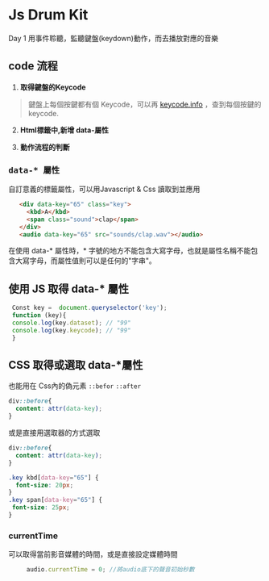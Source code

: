 # Js Drum Kit
Day 1  用事件聆聽，監聽鍵盤(keydown)動作，而去播放對應的音樂 

## code 流程

1. **取得鍵盤的Keycode**

>鍵盤上每個按鍵都有個 Keycode，可以再 [keycode.info](http://keycode.info/") ，查到每個按鍵的 keycode.

2. **Html標籤中,新增 data-屬性**


3. **動作流程的判斷**

 

 ### <kbd>data-* 屬性</kbd> 

自訂意義的標籤屬性，可以用Javascript & Css 讀取到並應用

 ```html
    <div data-key="65" class="key">
      <kbd>A</kbd>
      <span class="sound">clap</span>
    </div>
    <audio data-key="65" src="sounds/clap.wav"></audio>
```
在使用 data-* 屬性時，* 字號的地方不能包含大寫字母，也就是屬性名稱不能包含大寫字母，而屬性值則可以是任何的"字串"。

## 使用 JS 取得 data-* 屬性
 ```javascript
  Const key =  document.queryselector('key');
  function (key){
  console.log(key.dataset); // "99"
  console.log(key.keycode); // "99"
  }
```
## CSS 取得或選取 data-*屬性 
也能用在 Css內的偽元素 `::befor` `::after`
```css
div::before{
  content: attr(data-key);
}
```
或是直接用選取器的方式選取

```css
div::before{
  content: attr(data-key);
}

.key kbd[data-key="65"] {
  font-size: 20px;
}
.key span[data-key="65"] {
 font-size: 25px;
}
```
### currentTime 

可以取得當前影音媒體的時間，或是直接設定媒體時間

 ```javascript
      audio.currentTime = 0; //將audio底下的聲音初始秒數
```










